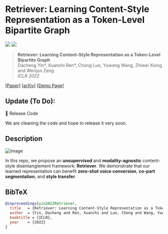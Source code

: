 # Retriever: Learning Content-Style Representation as a Token-Level Bipartite Graph

<a href="https://arxiv.org/abs/2202.12307"><img src="https://img.shields.io/badge/arXiv-2202.12307-b31b1b.svg"></a>
<a href="https://opensource.org/licenses/MIT"><img src="https://img.shields.io/badge/License-MIT-yellow.svg"></a>

> **Retriever: Learning Content-Style Representation as a Token-Level Bipartite Graph** <br>
> Dacheng Yin*, Xuanchi Ren*, Chong Luo, Yuwang Wang, Zhiwei Xiong and Wenjun Zeng <br>
> *ICLR 2022*<br>

[[Paper](https://openreview.net/pdf?id=AXWygMvuT6Q)] 
[[arXiv](https://arxiv.org/abs/2202.12307)] 
[[Demo Page](https://ydcustc.github.io/retriever-demo/)]

## Update (To Do):

<!-- :white_check_mark: Update SNGAN   -->
:black_square_button: Release Code

We are cleaning the code and hope to release it very soon.

## Description   
![image](https://ydcustc.github.io/retriever-demo/imgs/model.PNG)

In this repo, we propose an **unsupervised** and **modality-agnostic** content-style disentanglement framework: **Retriever**. We demonstrate that our learned representation can benefit **zero-shot voice conversion**, **co-part segmentation**, and **style transfer**.

## BibTeX

```bibtex
@inproceedings{yin2022Retriever,
  title   = {Retriever: Learning Content-Style Representation as a Token-Level Bipartite Graph},
  author  = {Yin, Dacheng and Ren, Xuanchi and Luo, Chong and Wang, Yuwang, and Xiong, Zhiwei, and Zeng, Wenjun},
  booktitle = {ICLR},
  year    = {2022}
}
```

